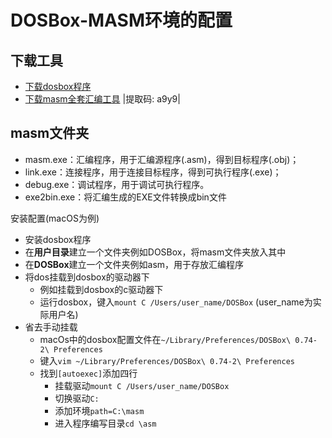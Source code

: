 DOSBox-MASM环境的配置
===

下载工具
---
- [下载dosbox程序](https://www.dosbox.com)
- [下载masm全套汇编工具](https://pan.baidu.com/s/1afyrOoK6grfdl6v1W4nsNg) |提取码: a9y9|


masm文件夹
---
- masm.exe：汇编程序，用于汇编源程序(.asm)，得到目标程序(.obj)；
- link.exe：连接程序，用于连接目标程序，得到可执行程序(.exe)；
- debug.exe：调试程序，用于调试可执行程序。
- exe2bin.exe：将汇编生成的EXE文件转换成bin文件

安装配置(macOS为例)
- 安装dosbox程序
- 在**用户目录**建立一个文件夹例如DOSBox，将masm文件夹放入其中
- 在**DOSBox**建立一个文件夹例如asm，用于存放汇编程序
- 将dos挂载到dosbox的驱动器下
   + 例如挂载到dosbox的c驱动器下
   + 运行dosbox，键入`mount C /Users/user_name/DOSBox` (user_name为实际用户名)
- 省去手动挂载
   + macOs中的dosbox配置文件在`~/Library/Preferences/DOSBox\ 0.74-2\ Preferences`
   + 键入`vim ~/Library/Preferences/DOSBox\ 0.74-2\ Preferences`
   + 找到`[autoexec]`添加四行
      - 挂载驱动`mount C /Users/user_name/DOSBox`
      - 切换驱动`C:`
      - 添加环境`path=C:\masm`
      - 进入程序编写目录`cd \asm`